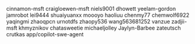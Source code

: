 cinnamon-msft
craigloewen-msft
niels9001
dhowett
yeelam-gordon
jamrobot
lei9444
shuaiyuanxx
moooyo
haoliuu
chenmy77
chemwolf6922
yaqingmi
zhaoqpcn
urnotdfs
zhaopy536
wang563681252
vanzue
zadjii-msft
khmyznikov
chatasweetie
michaeljolley
Jaylyn-Barbee
zateutsch
crutkas
app/copilot-swe-agent